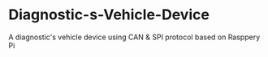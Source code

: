 # Diagnostic-s-Vehicle-Device
A diagnostic's vehicle device using CAN &amp; SPI protocol based on Rasppery Pi 
